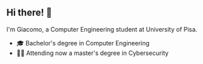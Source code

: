 ## Hi there! 👋

I'm Giacomo, a Computer Engineering student at University of Pisa.

- 🎓 Bachelor's degree in Computer Engineering
- 👨‍💻 Attending now a master's degree in Cybersecurity




